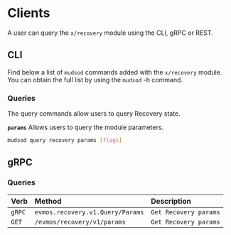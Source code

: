 <!--
order: 5
-->

# Clients

A user can query the `x/recovery` module using the CLI, gRPC or REST.

## CLI

Find below a list of `mudsod` commands added with the `x/recovery` module. You can obtain the full list by using the `mudsod` -h command.

### Queries

The query commands allow users to query Recovery state.

**`params`**
Allows users to query the module parameters.

```bash
mudsod query recovery params [flags]
```

## gRPC

### Queries

| Verb   |              Method              |           Description |
| :----- | :------------------------------- | :-------------------- |
| `gRPC` | `evmos.recovery.v1.Query/Params` | `Get Recovery params` |
| `GET`  |   `/evmos/recovery/v1/params`    | `Get Recovery params` |
